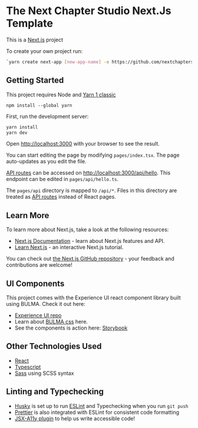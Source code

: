# The Next Chapter Studio Next.Js Template

This is a [Next.js](https://nextjs.org/) project

To create your own project run: 
```bash
`yarn create next-app [new-app-name] -e https://github.com/nextchapterstudio/ncs-next-template`
```

## Getting Started

This project requires Node and [Yarn 1 classic](https://classic.yarnpkg.com/lang/en/) 

```
npm install --global yarn
```

First, run the development server:

```bash
yarn install
yarn dev
```

Open [http://localhost:3000](http://localhost:3000) with your browser to see the result.

You can start editing the page by modifying `pages/index.tsx`. The page auto-updates as you edit the file.

[API routes](https://nextjs.org/docs/api-routes/introduction) can be accessed on [http://localhost:3000/api/hello](http://localhost:3000/api/hello). This endpoint can be edited in `pages/api/hello.ts`.

The `pages/api` directory is mapped to `/api/*`. Files in this directory are treated as [API routes](https://nextjs.org/docs/api-routes/introduction) instead of React pages.

## Learn More

To learn more about Next.js, take a look at the following resources:

- [Next.js Documentation](https://nextjs.org/docs) - learn about Next.js features and API.
- [Learn Next.js](https://nextjs.org/learn) - an interactive Next.js tutorial.

You can check out [the Next.js GitHub repository](https://github.com/vercel/next.js/) - your feedback and contributions are welcome!

## UI Components

This project comes with the Experience UI react component library built using BULMA. Check it out here:

- [Experience UI repo](https://github.com/nextchapterstudio/experience)
- Learn about [BULMA css](https://bulma.io/) here.
- See the components is action here: [Storybook](https://experience-ui.netlify.app)

## Other Technologies Used

- [React](https://reactjs.org/)
- [Typescript](https://www.typescriptlang.org/)
- [Sass](https://sass-lang.com/) using SCSS syntax

## Linting and Typechecking
- [Husky](https://typicode.github.io/husky/#/) is set up to run [ESLint](https://eslint.org/) and Typechecking when you run `git push`
- [Prettier](https://prettier.io/) is also integrated with ESLint for consistent code formatting
- [JSX-A11y plugin](https://github.com/jsx-eslint/eslint-plugin-jsx-a11y) to help us write accessible code!


